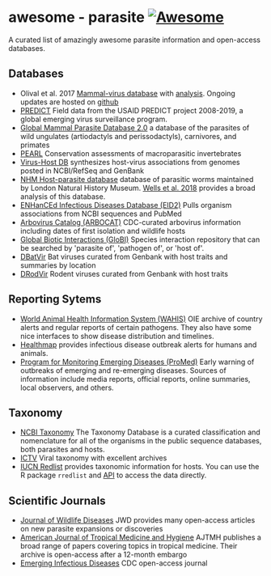 awesome - parasite [![Awesome](https://cdn.rawgit.com/sindresorhus/awesome/d7305f38d29fed78fa85652e3a63e154dd8e8829/media/badge.svg)](https://github.com/sindresorhus/awesome)
=========
A curated list of amazingly awesome parasite information and open-access databases. 


## Databases

 * Olival et al. 2017 [Mammal-virus database](https://zenodo.org/record/807517#.Wv7kuFMvzOQ) 
   with [analysis](https://www.nature.com/articles/nature22975?sf90794030). Ongoing updates are hosted on [github](https://github.com/ecohealthalliance/HP3)
 * [PREDICT](http://data.predict.global/) Field data from the USAID PREDICT project 2008-2019, a global emerging virus surveillance program.  
 * [Global Mammal Parasite Database 2.0](https://esajournals.onlinelibrary.wiley.com/doi/full/10.1002/ecy.1799) a database of the parasites of wild ungulates (artiodactyls and perissodactyls), carnivores, and primates
 * [PEARL](http://pearl.berkeley.edu/) Conservation assessments of macroparasitic invertebrates
 * [Virus-Host DB](http://www.genome.jp/virushostdb/view/) synthesizes host-virus associations from genomes posted in NCBI/RefSeq and GenBank
 * [NHM Host-parasite database](http://www.nhm.ac.uk/research-curation/scientific-resources/taxonomy-systematics/host-parasites/) database of parasitic worms maintained by London Natural History Museum. [Wells et al. 2018](http://nicholasjclark.weebly.com/uploads/4/4/9/4/44946407/wells_etal_2018_globchangbiol.pdf) provides a broad analysis of this database. 
 * [ENHanCEd Infectious Diseases Database (EID2)](https://eid2.liverpool.ac.uk/) Pulls organism associations from NCBI sequences and PubMed
 * [Arbovirus Catalog (ARBOCAT)](https://wwwn.cdc.gov/arbocat/) CDC-curated arbovirus information including dates of first isolation and wildlife hosts
 * [Global Biotic Interactions (GloBI)](https://www.globalbioticinteractions.org/data.html) Species interaction repository that can be searched by 'parasite of', 'pathogen of', or 'host of'.
 * [DBatVir](www.mgc.ac.cn/DBatVir) Bat viruses curated from Genbank with host traits and summaries by location
 * [DRodVir](http://www.mgc.ac.cn/DRodVir/) Rodent viruses curated from Genbank with host traits
 

## Reporting Sytems 
 * [World Animal Health Information System (WAHIS)](http://www.oie.int/wahis_2/public/wahid.php/Diseaseinformation/reportarchive) OIE archive of country alerts and regular reports of certain pathogens. They also have some nice interfaces to show disease distribution and timelines.
 * [Healthmap](https://www.healthmap.org/en/) provides infectious disease outbreak alerts for humans and animals.
 * [Program for Monitoring Emerging Diseases (ProMed)](http://www.promedmail.org/) Early warning of outbreaks of emerging and re-emerging diseases. Sources of information include media reports, official reports, online summaries, local observers, and others.

## Taxonomy
 * [NCBI Taxonomy](https://www.ncbi.nlm.nih.gov/taxonomy) The Taxonomy Database is a curated classification and nomenclature for all of the organisms in the public sequence databases, both parasites and hosts.
 * [ICTV](https://talk.ictvonline.org/taxonomy/) Viral taxonomy with excellent archives
 * [IUCN Redlist](http://www.iucnredlist.org/) provides taxonomic information for hosts. You can use the R package `rredlist` and [API](http://apiv3.iucnredlist.org/api/v3/docs) to access the data directly. 

## Scientific Journals 
 * [Journal of Wildlife Diseases](http://www.jwildlifedis.org/loi/jwdi) JWD provides many open-access articles on new parasite expansions or discoveries
 * [American Journal of Tropical Medicine and Hygiene](http://www.ajtmh.org/) AJTMH publishes a broad range of papers covering topics in tropical medicine. Their archive is open-access after a 12-month embargo
 * [Emerging Infectious Diseases](https://wwwnc.cdc.gov/eid/) CDC open-access journal
 

